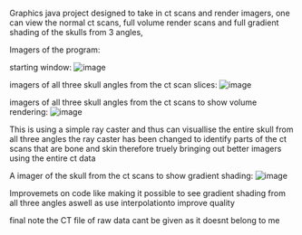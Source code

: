 
Graphics java project designed to take in ct scans and render imagers, 
one can view the normal ct scans, full volume render scans and full gradient shading of the skulls from 3 angles,

Imagers of the program:

starting window:
![image](https://user-images.githubusercontent.com/56043339/110861926-be1a8580-82b6-11eb-9bf3-ee7d0faafdb8.png)

imagers of all three skull angles from the ct scan slices:
![image](https://user-images.githubusercontent.com/56043339/110862063-eace9d00-82b6-11eb-8171-1a51acf62232.png)

imagers of all three skull angles from the ct scans to show volume rendering:
![image](https://user-images.githubusercontent.com/56043339/110862090-f3bf6e80-82b6-11eb-9d62-9ff334f55806.png)

This is using a simple ray caster and thus can visuallise the entire skull from all three angles 
the ray caster has been changed to identify parts of the ct scans that are bone and skin therefore truely bringing out better imagers using the entire ct data

A imager of the skull from the ct scans to show  gradient shading:
![image](https://user-images.githubusercontent.com/56043339/110862767-a7c0f980-82b7-11eb-9c48-87e99288b904.png)


Improvemets on code like making it possible to see gradient shading from all three angles aswell as use interpolationto improve quality

final note the CT file of raw data cant be given as it doesnt belong to me
